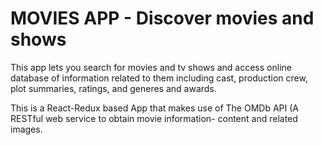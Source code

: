 # MOVIES APP - Discover movies and shows

This app lets you search for movies and tv shows and access online database of information related to them including cast, production crew, plot summaries, ratings, and generes and awards.

This is a React-Redux based App that makes use of The OMDb API (A RESTful web service to obtain movie information- content and related images.
